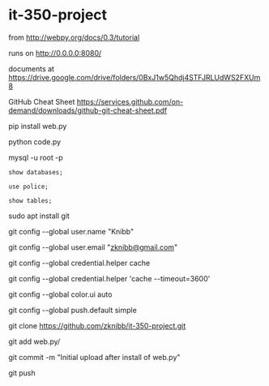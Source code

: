 # it-350-project

from http://webpy.org/docs/0.3/tutorial

runs on http://0.0.0.0:8080/

documents at https://drive.google.com/drive/folders/0BxJ1w5Qhdj4STFJRLUdWS2FXUm8

GitHub Cheat Sheet https://services.github.com/on-demand/downloads/github-git-cheat-sheet.pdf


pip install web.py

python code.py

mysql -u root -p
    
	show databases;
	
	use police;
    
	show tables;    

sudo apt install git

git config --global user.name "Knibb"

git config --global user.email "zknibb@gmail.com"

git config --global credential.helper cache

git config --global credential.helper 'cache --timeout=3600'

git config --global color.ui auto

git config --global push.default simple

git clone https://github.com/zknibb/it-350-project.git

git add web.py/

git commit -m "Initial upload after install of web.py"

git push
